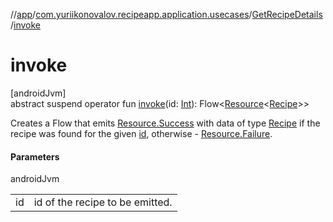 //[app](../../../index.md)/[com.yuriikonovalov.recipeapp.application.usecases](../index.md)/[GetRecipeDetails](index.md)/[invoke](invoke.md)

# invoke

[androidJvm]\
abstract suspend operator fun [invoke](invoke.md)(id: [Int](https://kotlinlang.org/api/latest/jvm/stdlib/kotlin/-int/index.html)): Flow&lt;[Resource](../../com.yuriikonovalov.recipeapp.resource/-resource/index.md)&lt;[Recipe](../../com.yuriikonovalov.recipeapp.application.entities/-recipe/index.md)&gt;&gt;

Creates a Flow that emits [Resource.Success](../../com.yuriikonovalov.recipeapp.resource/-resource/-success/index.md) with data of type [Recipe](../../com.yuriikonovalov.recipeapp.application.entities/-recipe/index.md) if the recipe was found for the given [id](invoke.md), otherwise - [Resource.Failure](../../com.yuriikonovalov.recipeapp.resource/-resource/-failure/index.md).

#### Parameters

androidJvm

| | |
|---|---|
| id | id of the recipe to be emitted. |
